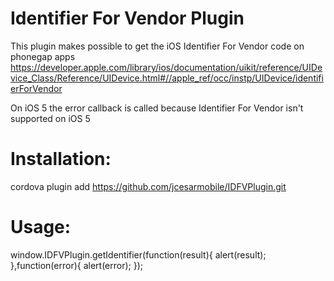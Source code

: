 Identifier For Vendor Plugin
=============

This plugin makes possible to get the iOS Identifier For Vendor code on phonegap apps
https://developer.apple.com/library/ios/documentation/uikit/reference/UIDevice_Class/Reference/UIDevice.html#//apple_ref/occ/instp/UIDevice/identifierForVendor

On iOS 5 the error callback is called because Identifier For Vendor isn't supported on iOS 5

Installation:
============

cordova plugin add https://github.com/jcesarmobile/IDFVPlugin.git


Usage:
=====

window.IDFVPlugin.getIdentifier(function(result){
                                        alert(result);
                                        },function(error){
                                        alert(error);
                                        });
